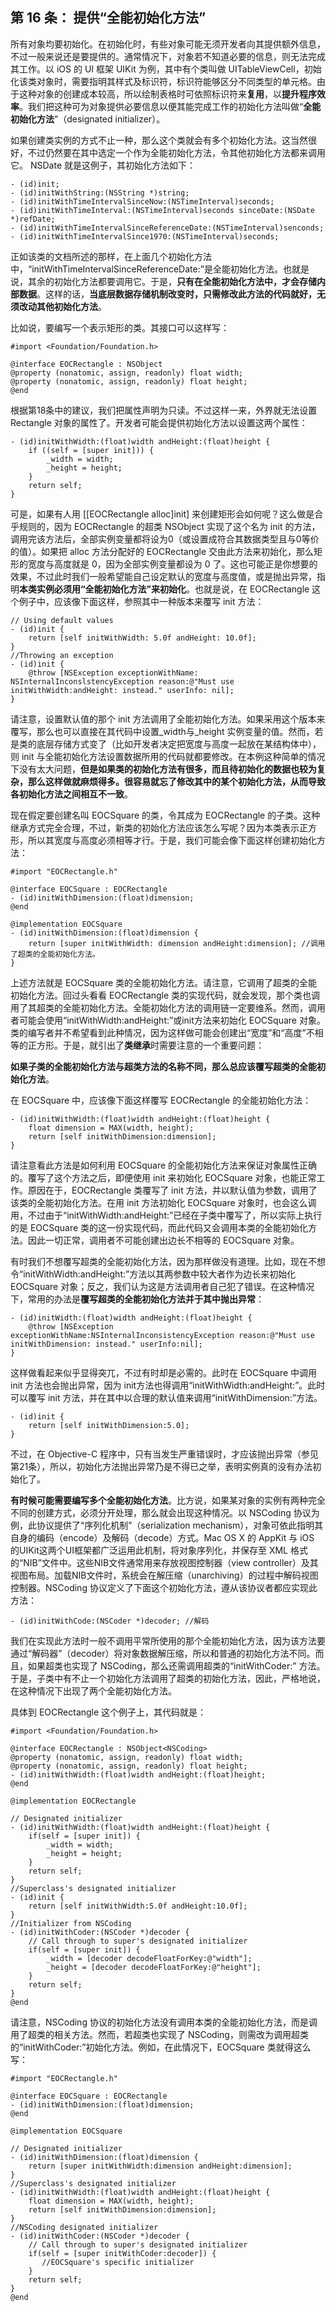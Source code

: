 ## 第 16 条： 提供“全能初始化方法”

所有对象均要初始化。在初始化时，有些对象可能无须开发者向其提供额外信息，不过一般来说还是要提供的。通常情况下，对象若不知道必要的信息，则无法完成其工作。以 iOS 的 UI 框架 UIKit 为例，其中有个类叫做 UITableViewCell，初始化该类对象时，需要指明其样式及标识符，标识符能够区分不同类型的单元格。由于这种对象的创建成本较高，所以绘制表格时可依照标识符来**复用**，以**提升程序效率**。我们把这种可为对象提供必要信息以便其能完成工作的初始化方法叫做“**全能初始化方法**”（designated initializer）。

如果创建类实例的方式不止一种，那么这个类就会有多个初始化方法。这当然很好，不过仍然要在其中选定一个作为全能初始化方法，令其他初始化方法都来调用它。 NSDate 就是这例子，其初始化方法如下：

```
- (id)init;
- (id)initWithString:(NSString *)string;
- (id)initWithTimeIntervalSinceNow:(NSTimeInterval)seconds;
- (id)initWithTimeInterval:(NSTimeInterval)seconds sinceDate:(NSDate *)refDate;
- (id)initWithTimeIntervalSinceReferenceDate:(NSTimeInterval)senconds;
- (id)initWithTimeIntervalSince1970:(NSTimeInterval)seconds;
```

正如该类的文档所述的那样，在上面几个初始化方法中，“initWithTimeIntervalSinceReferenceDate:”是全能初始化方法。也就是说，其余的初始化方法都要调用它。于是，**只有在全能初始化方法中，才会存储内部数据**。这样的话，**当底层数据存储机制改变时，只需修改此方法的代码就好，无须改动其他初始化方法**。

比如说，要编写一个表示矩形的类。其接口可以这样写：

```
#import <Foundation/Foundation.h>

@interface EOCRectangle : NSObject
@property (nonatomic, assign, readonly) float width;
@property (nonatomic, assign, readonly) float height;
@end
```

根据第18条中的建议，我们把属性声明为只读。不过这样一来，外界就无法设置 Rectangle 对象的属性了。开发者可能会提供初始化方法以设置这两个属性：

```
- (id)initWithWidth:(float)width andHeight:(float)height {
    if ((self = [super init])) {
        _width = width;
        _height = height;
    }
    return self;
}
```

可是，如果有人用 [[EOCRectangle alloc]init] 来创建矩形会如何呢？这么做是合乎规则的，因为 EOCRectangle 的超类 NSObject 实现了这个名为 init 的方法，调用完该方法后，全部实例变量都将设为0（或设置成符合其数据类型且与0等价的值）。如果把 alloc 方法分配好的 EOCRectangle 交由此方法来初始化，那么矩形的宽度与高度就是 0，因为全部实例变量都设为 0 了。这也可能正是你想要的效果，不过此时我们一般希望能自己设定默认的宽度与高度值，或是抛出异常，指明**本类实例必须用“全能初始化方法”来初始化**。也就是说，在 EOCRectangle 这个例子中，应该像下面这样，参照其中一种版本来覆写 init 方法：

```
// Using default values
- (id)init {
    return [self initWithWidth: 5.0f andHeight: 10.0f];
}
//Throwing an exception
- (id)init {
    @throw [NSException exceptionWithName: NSInternalInconslstencyException reason:@"Must use initWithWidth:andHeight: instead." userInfo: nil];
}
```

请注意，设置默认值的那个 init 方法调用了全能初始化方法。如果采用这个版本来覆写，那么也可以直接在其代码中设置_width与_height 实例变量的值。然而，若是类的底层存储方式变了（比如开发者决定把宽度与高度一起放在某结构体中），则 init 与全能初始化方法设置数据所用的代码就都要修改。在本例这种简单的情况下没有太大问题，**但是如果类的初始化方法有很多，而且待初始化的数据也较为复杂，那么这样做就麻烦得多。很容易就忘了修改其中的某个初始化方法，从而导致各初始化方法之间相互不一致**。

现在假定要创建名叫 EOCSquare 的类，令其成为 EOCRectangle 的子类。这种继承方式完全合理，不过，新类的初始化方法应该怎么写呢？因为本类表示正方形，所以其宽度与高度必须相等才行。于是，我们可能会像下面这样创建初始化方法：

```
#import "EOCRectangle.h"

@interface EOCSquare : EOCRectangle
- (id)initWithDimension:(float)dimension;
@end

@implementation EOCSquare
- (id)initWithDimension:(float)dimension {
    return [super initWithWidth: dimension andHeight:dimension]; //调用了超类的全能初始化方法。
}
```

上述方法就是 EOCSquare 类的全能初始化方法。请注意，它调用了超类的全能初始化方法。回过头看看 EOCRectangle 类的实现代码，就会发现，那个类也调用了其超类的全能初始化方法。全能初始化方法的调用链一定要维系。然而，调用者可能会使用“initWithWidth:andHeight:”或init方法来初始化 EOCSquare 对象。类的编写者并不希望看到此种情况，因为这样做可能会创建出“宽度”和“高度”不相等的正方形。于是，就引出了**类继承**时需要注意的一个重要问题：

**如果子类的全能初始化方法与超类方法的名称不同，那么总应该覆写超类的全能初始化方法**。

在 EOCSquare 中，应该像下面这样覆写 EOCRectangle 的全能初始化方法：

```
- (id)initWithWidth:(float)width andHeight:(float)height {
    float dimension = MAX(width, height);
    return [self initWithDimension:dimension];
}
```

请注意看此方法是如何利用 EOCSquare 的全能初始化方法来保证对象属性正确的。覆写了这个方法之后，即便使用 init 来初始化 EOCSquare 对象，也能正常工作。原因在于，EOCRectangle 类覆写了 init 方法，并以默认值为参数，调用了该类的全能初始化方法。在用 init 方法初始化 EOCSquare 对象时，也会这么调用，不过由于“initWithWidth:andHeight:”已经在子类中覆写了，所以实际上执行的是 EOCSquare 类的这一份实现代码，而此代码又会调用本类的全能初始化方法。因此一切正常，调用者不可能创建出边长不相等的 EOCSquare 对象。

有时我们不想覆写超类的全能初始化方法，因为那样做没有道理。比如，现在不想令“initWithWidth:andHeight:”方法以其两参数中较大者作为边长来初始化 EOCSquare 对象；反之，我们认为这是方法调用者自己犯了错误。在这种情况下，常用的办法是**覆写超类的全能初始化方法并于其中抛出异常**：

```
- (id)initWidth:(float)width andHeight:(float)height {
    @throw [NSException exceptionWithName:NSInternalInconsistencyException reason:@"Must use initWithDimension: instead." userInfo:nil];
}
```

这样做看起来似乎显得突兀，不过有时却是必需的。此时在 EOCSquare 中调用 init 方法也会抛出异常，因为 init方法也得调用“initWithWidth:andHeight:”。此时可以覆写 init 方法，并在其中以合理的默认值来调用“initWithDimension:”方法。

```
- (id)init {
    return [self initWithDimension:5.0];
}
```

不过，在 Objective-C 程序中，只有当发生严重错误时，才应该抛出异常（参见第21条），所以，初始化方法抛出异常乃是不得已之举，表明实例真的没有办法初始化了。

**有时候可能需要编写多个全能初始化方法**。比方说，如果某对象的实例有两种完全不同的创建方式，必须分开处理，那么就会出现这种情况。以 NSCoding 协议为例，此协议提供了“序列化机制”（serialization mechanism），对象可依此指明其自身的编码（encode）及解码（decode）方式。Mac OS X 的 AppKit 与 iOS 的UIKit这两个UI框架都广泛运用此机制，将对象序列化，并保存至 XML 格式的“NIB”文件中。这些NIB文件通常用来存放视图控制器（view controller）及其视图布局。加载NIB文件时，系统会在解压缩（unarchiving）的过程中解码视图控制器。NSCoding 协议定义了下面这个初始化方法，遵从该协议者都应实现此方法：

```
- (id)initWithCode:(NSCoder *)decoder; //解码
```

我们在实现此方法时一般不调用平常所使用的那个全能初始化方法，因为该方法要通过“解码器”（decoder）将对象数据解压缩，所以和普通的初始化方法不同。而且，如果超类也实现了 NSCoding，那么还需调用超类的“initWithCoder:” 方法。于是，子类中有不止一个初始化方法调用了超类的初始化方法，因此，严格地说，在这种情况下出现了两个全能初始化方法。

具体到 EOCRectangle 这个例子上，其代码就是：

```
#import <Foundation/Foundation.h>

@interface EOCRectangle : NSObject<NSCoding>
@property (nonatomic, assign, readonly) float width;
@property (nonatomic, assign, readonly) float height;
- (id)initWithWidth:(float)width andHeight:(float)height;
@end

@implementation EOCRectangle

// Designated initializer
- (id)initWithWidth:(float)width andHeight:(float)height {
    if(self = [super init]) {
        _width = width;
        _height = height;
    }
    return self;
}
//Superclass's designated initializer
- (id)init {
    return [self initWithWidth:5.0f andHeight:10.0f];
}
//Initializer from NSCoding
- (id)initWithCoder:(NSCoder *)decoder {
    // Call through to super's designated initializer
    if(self = [super init]) {
        _width = [decoder decodeFloatForKey:@"width"];
        _height = [decoder decodeFloatForKey:@"height"];
    }
    return self;
}
@end
```

请注意，NSCoding 协议的初始化方法没有调用本类的全能初始化方法，而是调用了超类的相关方法。然而，若超类也实现了 NSCoding，则需改为调用超类的“initWithCoder:”初始化方法。例如，在此情况下，EOCSquare 类就得这么写：

```
#import "EOCRectangle.h"

@interface EOCSquare : EOCRectangle
- (id)initWithDimension:(float)dimension;
@end

@implementation EOCSquare

// Designated initializer
- (id)initWithDimension:(float)dimension {
    return [super initWithWidth:dimension andHeight:dimension];
}
//Superclass's designated initializer
- (id)initWithWidth:(float)width andHeight:(float)height {
    float dimension = MAX(width, height);
    return [self initWithDimension:dimension];
}
//NSCoding designated initializer
- (id)initWithCoder:(NSCoder *)decoder {
    // Call through to super's designated initializer
    if(self = [super initWithCoder:decoder]) {
       //EOCSquare's specific initializer
    }
    return self;
}
@end
```





